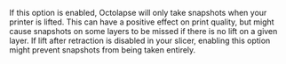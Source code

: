 If this option is enabled, Octolapse will only take snapshots when your printer is lifted.  This can have a positive effect on print quality, but might cause snapshots on some layers to be missed if there is no lift on a given layer.  If lift after retraction is disabled in your slicer, enabling this option might prevent snapshots from being taken entirely.
